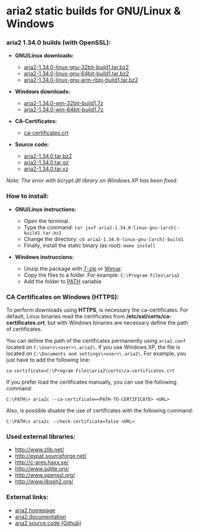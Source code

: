 aria2 static builds for GNU/Linux & Windows
===========================================

### aria2 1.34.0 builds (with OpenSSL):

  * **GNU/Linux downloads:**
    * [aria2-1.34.0-linux-gnu-32bit-build1.tar.bz2](https://github.com/q3aql/aria2-static-builds/releases/download/v1.34.0/aria2-1.34.0-linux-gnu-32bit-build1.tar.bz2)
    * [aria2-1.34.0-linux-gnu-64bit-build1.tar.bz2](https://github.com/q3aql/aria2-static-builds/releases/download/v1.34.0/aria2-1.34.0-linux-gnu-64bit-build1.tar.bz2)
    * [aria2-1.34.0-linux-gnu-arm-rbpi-build1.tar.bz2](https://github.com/q3aql/aria2-static-builds/releases/download/v1.34.0/aria2-1.34.0-linux-gnu-arm-rbpi-build1.tar.bz2)

  * **Windows downloads:**
    * [aria2-1.34.0-win-32bit-build1.7z](https://github.com/q3aql/aria2-static-builds/releases/download/v1.34.0/aria2-1.34.0-win-32bit-build1.7z)
    * [aria2-1.34.0-win-64bit-build1.7z](https://github.com/q3aql/aria2-static-builds/releases/download/v1.34.0/aria2-1.34.0-win-64bit-build1.7z)

  * **CA-Certificates:**
    * [ca-certificates.crt](https://github.com/q3aql/aria2-static-builds/releases/download/v1.34.0/ca-certificates.crt)

  * **Source code:**
    * [aria2-1.34.0.tar.bz2](https://github.com/tatsuhiro-t/aria2/releases/download/release-1.34.0/aria2-1.34.0.tar.bz2)
    * [aria2-1.34.0.tar.gz](https://github.com/tatsuhiro-t/aria2/releases/download/release-1.34.0/aria2-1.34.0.tar.gz)
    * [aria2-1.34.0.tar.xz](https://github.com/tatsuhiro-t/aria2/releases/download/release-1.34.0/aria2-1.34.0.tar.xz)

_Note: The error with bcrypt.dll library on Windows XP has been fixed._

### How to install:

  * **GNU/Linux instructions:**
    * Open the terminal.
    * Type the command: `tar jxvf aria2-1.34.0-linux-gnu-[arch]-build1.tar.bz2`
    * Change the directory: `cd aria2-1.34.0-linux-gnu-[arch]-build1`
    * Finally, install the static binary (as root): `make install`

  * **Windows instruccions:**
    * Unzip the package with [7-zip](http://www.7-zip.org/) or [Winrar](http://www.rarlab.com/).
    * Copy the files to a folder. For example: `C:\Program Files\aria2`
    * Add the folder to [PATH](https://www.google.es/search?q=add+folder+to+PATH+on+Windows) variable

### CA Certificates on Windows (HTTPS):

To perform downloads using **HTTPS**, is necessary the ca-certificates. For default, Linux binaries read the certificates from **/etc/ssl/certs/ca-certificates.crt**, but with Windows binaries are necessary define the path of certificates.

You can define the path of the certificates permanently using `aria2.conf` located on `C:\Users\<user>\.aria2\`. If you use Windows XP, the file is located on `C:\Documents and settings\<user>\.aria2\`. For example, you just have to add the following line:

`ca-certificate=C:\Program Files\aria2\certs\ca-certificates.crt`

If you prefer load the certificates manually, you can use the following command:

`C:\PATH\> aria2c --ca-certificate=<PATH-TO-CERTIFICATE> <URL>`

Also, is possible disable the use of certificates with the following command:

`C:\PATH\> aria2c --check-certificate=false <URL>`

### Used external libraries:

  * http://www.zlib.net/
  * http://expat.sourceforge.net/
  * http://c-ares.haxx.se/
  * http://www.sqlite.org/
  * http://www.openssl.org/
  * http://www.libssh2.org/

### External links:

  * [aria2 homepage](https://aria2.github.io/)
  * [aria2 documentation](https://aria2.github.io/manual/en/html/)
  * [aria2 source code (Github)](https://github.com/aria2/aria2)
